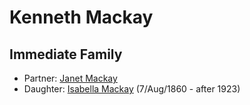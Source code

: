 ﻿---
layout: person
subject_key: i30341840
permalink: /people/i30341840
---

# Kenneth Mackay

## Immediate Family

* Partner: [Janet Mackay](./@20237816@-janet-mackay-b-d.md)
* Daughter: [Isabella Mackay](./@32797554@-isabella-mackay-b1860-8-7-d1923.md) (7/Aug/1860 - after 1923)

